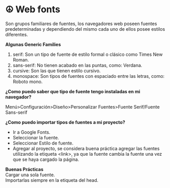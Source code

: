 # ☮ Web fonts

Son grupos familiares de fuentes, los navegadores web poseen fuentes predeterminadas y dependiendo del mismo cada uno de ellos posee estilos diferentes.

**Algunas Generic Families**

1. serif: Son un tipo de fuente de estilo formal o clásico como Times New Roman.
2. sans-serif: No tienen acabado en las puntas, como: Verdana.
3. cursive: Son las que tienen estilo cursivo.
4. monospace: Son tipos de fuentes con espaciado entre las letras, como: Roboto mono.

**¿Como puedo saber que tipo de fuente tengo instaladas en mi navegador?**

Menú>Configuración>Diseño>Personalizar Fuentes>Fuente Serif/Fuente Sans-serif

**¿Como puedo importar tipos de fuentes a mi proyecto?**

* Ir a Google Fonts.
* Seleccionar la fuente.
* Seleccionar Estilo de fuente.
* Agregar al proyecto, se considera buena práctica agregar las fuentes utilizando la etiqueta \<link>, ya que la fuente cambia la fuente una vez que se haya cargado la página.

**Buenas Prácticas**\
Cargar una sola fuente.\
Importarlas siempre en la etiqueta del head.
